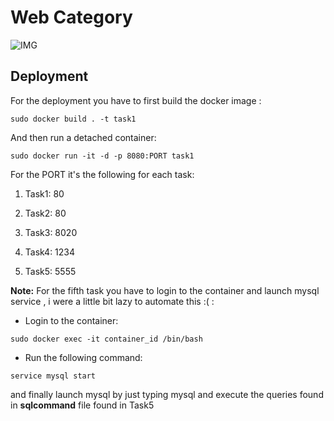 # Web Category #

![IMG](https://imgur.com/sNOaHtc.png)

## Deployment ##

For the deployment you have to first build the docker image :
 ```
 sudo docker build . -t task1
 ```
 
 And then run a detached container:
 
 ```
 sudo docker run -it -d -p 8080:PORT task1
 ```
 
 For the PORT it's the following for each task:
 
 1) Task1: 80
 
 2) Task2: 80
 
 3) Task3: 8020
 
 4) Task4: 1234
 
 5) Task5: 5555
 
 **Note:** For the fifth task you have to login to the container and launch mysql service , i were a little bit lazy to automate this :( :
 
 * Login to the container:
 
 ```
 sudo docker exec -it container_id /bin/bash
 ```
 
 * Run the following command:
 
 ```
 service mysql start
 ```
 
 and finally launch mysql by just typing mysql and execute the queries found in **sqlcommand** file found in Task5 
 
